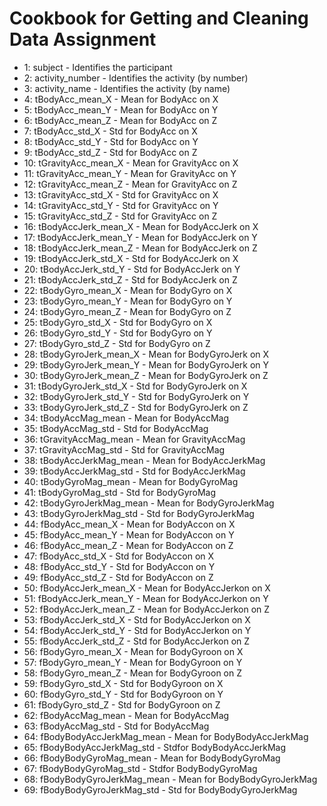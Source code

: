 # Cookbook for Getting and Cleaning Data Assignment

* 1: subject - Identifies the participant
* 2: activity_number - Identifies the activity (by number)
* 3: activity_name - Identifies the activity (by name)
* 4: tBodyAcc_mean_X - Mean for BodyAcc on X
* 5: tBodyAcc_mean_Y - Mean for BodyAcc on Y
* 6: tBodyAcc_mean_Z - Mean for BodyAcc on Z
* 7: tBodyAcc_std_X - Std for BodyAcc on X
* 8: tBodyAcc_std_Y - Std for BodyAcc on Y
* 9: tBodyAcc_std_Z - Std for BodyAcc on Z
* 10: tGravityAcc_mean_X - Mean for GravityAcc on X
* 11: tGravityAcc_mean_Y - Mean for GravityAcc on Y
* 12: tGravityAcc_mean_Z - Mean for GravityAcc on Z
* 13: tGravityAcc_std_X - Std for GravityAcc on X
* 14: tGravityAcc_std_Y - Std for GravityAcc on Y
* 15: tGravityAcc_std_Z - Std for GravityAcc on Z
* 16: tBodyAccJerk_mean_X - Mean for BodyAccJerk on X
* 17: tBodyAccJerk_mean_Y - Mean for BodyAccJerk on Y
* 18: tBodyAccJerk_mean_Z - Mean for BodyAccJerk on Z
* 19: tBodyAccJerk_std_X - Std for BodyAccJerk on X
* 20: tBodyAccJerk_std_Y - Std for BodyAccJerk on Y
* 21: tBodyAccJerk_std_Z - Std for BodyAccJerk on Z
* 22: tBodyGyro_mean_X - Mean for BodyGyro on X
* 23: tBodyGyro_mean_Y - Mean for BodyGyro on Y
* 24: tBodyGyro_mean_Z - Mean for BodyGyro on Z
* 25: tBodyGyro_std_X - Std for BodyGyro on X
* 26: tBodyGyro_std_Y - Std for BodyGyro on Y
* 27: tBodyGyro_std_Z - Std for BodyGyro on Z
* 28: tBodyGyroJerk_mean_X - Mean for BodyGyroJerk on X
* 29: tBodyGyroJerk_mean_Y - Mean for BodyGyroJerk on Y
* 30: tBodyGyroJerk_mean_Z - Mean for BodyGyroJerk on Z
* 31: tBodyGyroJerk_std_X - Std for BodyGyroJerk on X
* 32: tBodyGyroJerk_std_Y - Std for BodyGyroJerk on Y
* 33: tBodyGyroJerk_std_Z - Std for BodyGyroJerk on Z
* 34: tBodyAccMag_mean - Mean for BodyAccMag
* 35: tBodyAccMag_std - Std for BodyAccMag
* 36: tGravityAccMag_mean - Mean for GravityAccMag
* 37: tGravityAccMag_std - Std for GravityAccMag
* 38: tBodyAccJerkMag_mean - Mean for BodyAccJerkMag
* 39: tBodyAccJerkMag_std - Std for BodyAccJerkMag
* 40: tBodyGyroMag_mean - Mean for BodyGyroMag
* 41: tBodyGyroMag_std - Std for BodyGyroMag
* 42: tBodyGyroJerkMag_mean - Mean for BodyGyroJerkMag
* 43: tBodyGyroJerkMag_std - Std for BodyGyroJerkMag
* 44: fBodyAcc_mean_X - Mean for BodyAccon on X
* 45: fBodyAcc_mean_Y - Mean for BodyAccon on Y
* 46: fBodyAcc_mean_Z - Mean for BodyAccon on Z
* 47: fBodyAcc_std_X - Std for BodyAccon on X
* 48: fBodyAcc_std_Y - Std for BodyAccon on Y
* 49: fBodyAcc_std_Z - Std for BodyAccon on Z
* 50: fBodyAccJerk_mean_X - Mean for BodyAccJerkon on X
* 51: fBodyAccJerk_mean_Y - Mean for BodyAccJerkon on Y
* 52: fBodyAccJerk_mean_Z - Mean for BodyAccJerkon on Z
* 53: fBodyAccJerk_std_X - Std for BodyAccJerkon on X
* 54: fBodyAccJerk_std_Y - Std for BodyAccJerkon on Y
* 55: fBodyAccJerk_std_Z - Std for BodyAccJerkon on Z
* 56: fBodyGyro_mean_X - Mean for BodyGyroon on X
* 57: fBodyGyro_mean_Y - Mean for BodyGyroon on Y
* 58: fBodyGyro_mean_Z - Mean for BodyGyroon on Z
* 59: fBodyGyro_std_X - Std for BodyGyroon on X
* 60: fBodyGyro_std_Y - Std for BodyGyroon on Y
* 61: fBodyGyro_std_Z - Std for BodyGyroon on Z
* 62: fBodyAccMag_mean - Mean for BodyAccMag
* 63: fBodyAccMag_std - Std for BodyAccMag
* 64: fBodyBodyAccJerkMag_mean - Mean for BodyBodyAccJerkMag
* 65: fBodyBodyAccJerkMag_std - Stdfor BodyBodyAccJerkMag
* 66: fBodyBodyGyroMag_mean - Mean for BodyBodyGyroMag
* 67: fBodyBodyGyroMag_std - Stdfor BodyBodyGyroMag
* 68: fBodyBodyGyroJerkMag_mean - Mean for BodyBodyGyroJerkMag
* 69: fBodyBodyGyroJerkMag_std - Std for BodyBodyGyroJerkMag

